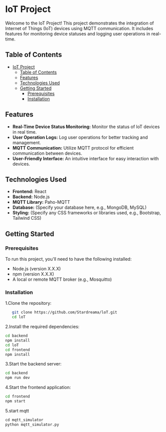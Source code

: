 # IoT Project

Welcome to the IoT Project! This project demonstrates the integration of Internet of Things (IoT) devices using MQTT communication. It includes features for monitoring device statuses and logging user operations in real-time.

## Table of Contents

- [IoT Project](#iot-project)
  - [Table of Contents](#table-of-contents)
  - [Features](#features)
  - [Technologies Used](#technologies-used)
  - [Getting Started](#getting-started)
    - [Prerequisites](#prerequisites)
    - [Installation](#installation)

## Features

- **Real-Time Device Status Monitoring:** Monitor the status of IoT devices in real time.
- **User Operation Logs:** Log user operations for better tracking and management.
- **MQTT Communication:** Utilize MQTT protocol for efficient communication between devices.
- **User-Friendly Interface:** An intuitive interface for easy interaction with devices.

## Technologies Used

- **Frontend:** React
- **Backend:** Node.js
- **MQTT Library:** Paho-MQTT
- **Database:** (Specify your database here, e.g., MongoDB, MySQL)
- **Styling:** (Specify any CSS frameworks or libraries used, e.g., Bootstrap, Tailwind CSS)

## Getting Started

### Prerequisites

To run this project, you'll need to have the following installed:

- Node.js (version X.X.X)
- npm (version X.X.X)
- A local or remote MQTT broker (e.g., Mosquitto)

### Installation

1.Clone the repository:

```bash
   git clone https://github.com/Stardreama/loT.git
   cd loT
```

2.Install the required dependencies:

```bash
cd backend
npm install
cd loT
cd frontend
npm install
```

3.Start the backend server:

```bash
cd backend
npm run dev
```

4.Start the frontend application:

```bash
cd frontend
npm start
```

5.start mqtt

```python
cd mqtt_simulator
python mqtt_simulator.py
```
